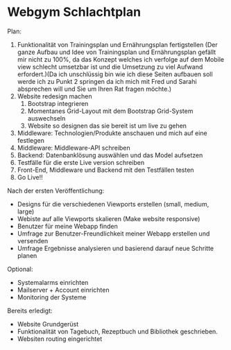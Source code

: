 # Webgym Schlachtplan

Plan:
1. Funktionalität von Trainingsplan und Ernährungsplan fertigstellen
   (Der ganze Aufbau und Idee von Trainingsplan und Ernährungsplan gefällt mir nicht zu 100%, da
   das Konzept welches ich verfolge auf dem Mobile view schlecht umsetzbar ist und die Umsetzung zu viel
   Aufwand erfordert.)(Da ich unschlüssig bin wie ich diese Seiten aufbauen soll werde ich zu Punkt 2 springen
   da ich mich mit Fred und Sarahi absprechen will und Sie um Ihren Rat fragen möchte.)
2. Website redesign machen
   1. Bootstrap integrieren
   2. Momentanes Grid-Layout mit dem Bootstrap Grid-System auswechseln
   3. Website so designen das sie bereit ist um live zu gehen
3. Middleware: Technologien/Produkte anschauen und mich auf eine festlegen
4. Middleware: Middleware-API schreiben
5. Backend: Datenbanklösung auswählen und das Model aufsetzen
6. Testfälle für die erste Live version schreiben
7. Front-End, Middleware und Backend mit den Testfällen testen
8. Go Live!!

Nach der ersten Veröffentlichung:
- Designs für die verschiedenen Viewports erstellen (small, medium, large)
- Webiste auf alle Viewports skalieren (Make website responsive)
- Benutzer für meine Webapp finden
- Umfrage zur Benutzer-Freundlichkeit meiner Webapp erstellen und versenden
- Umfrage Ergebnisse analysieren und basierend darauf neue Schritte planen

Optional:
- Systemalarms einrichten
- Mailserver + Account einrichten
- Monitoring der Systeme

Bereits erledigt:
- Website Grundgerüst
- Funktionalität von Tagebuch, Rezeptbuch und Bibliothek geschrieben.
- Websiten routing eingerichtet
